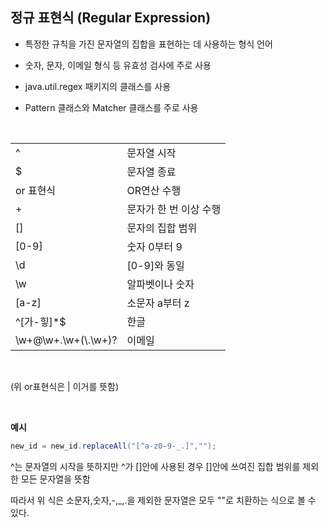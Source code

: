 ## 정규 표현식 (Regular Expression)

* 특정한 규칙을 가진 문자열의 집합을 표현하는 데 사용하는 형식 언어

* 숫자, 문자, 이메일 형식 등 유효성 검사에 주로 사용

* java.util.regex 패키지의 클래스를 사용

* Pattern 클래스와 Matcher 클래스를 주로 사용

<br>

|||
|------|---|
|^|문자열 시작|
|$|문자열 종료|
|or 표현식| OR연산 수행|
|+|문자가 한 번 이상 수행|
|[]|문자의 집합 범위|
|[0-9]|숫자 0부터 9|
|\d |[0-9]와 동일|
|\w |알파벳이나 숫자|
|[a-z]|소문자 a부터 z|
|^[가-힣]*$|한글|
|\w+@\w+\.\w+(\\.\\w+)?|이메일|

<br>

(위 or표현식은 | 이거를 뜻함)

<br>

__예시__

```java
new_id = new_id.replaceAll("[^a-z0-9-_.]","");
```
^는 문자열의 시작을 뜻하지만 ^가 []안에 사용된 경우 []안에 쓰여진 집합 범위를 제외한 모든 문자열을 뜻함

따라서 위 식은 소문자,숫자,-,_,.을 제외한 문자열은 모두 ""로 치환하는 식으로 볼 수 있다.
